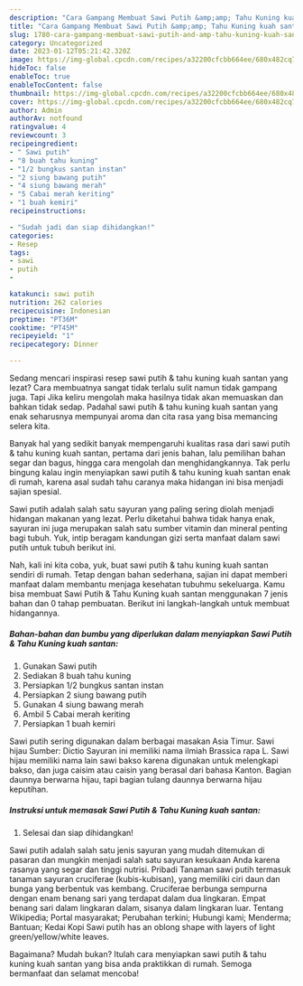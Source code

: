 ```yaml
---
description: "Cara Gampang Membuat Sawi Putih &amp;amp; Tahu Kuning kuah santan yang Lezat Sekali"
title: "Cara Gampang Membuat Sawi Putih &amp;amp; Tahu Kuning kuah santan yang Lezat Sekali"
slug: 1780-cara-gampang-membuat-sawi-putih-and-amp-tahu-kuning-kuah-santan-yang-lezat-sekali
category: Uncategorized
date: 2023-01-12T05:21:42.320Z
image: https://img-global.cpcdn.com/recipes/a32200cfcbb664ee/680x482cq70/sawi-putih-tahu-kuning-kuah-santan-foto-resep-utama.jpg
hideToc: false
enableToc: true
enableTocContent: false
thumbnail: https://img-global.cpcdn.com/recipes/a32200cfcbb664ee/680x482cq70/sawi-putih-tahu-kuning-kuah-santan-foto-resep-utama.jpg
cover: https://img-global.cpcdn.com/recipes/a32200cfcbb664ee/680x482cq70/sawi-putih-tahu-kuning-kuah-santan-foto-resep-utama.jpg
author: Admin
authorAv: notfound
ratingvalue: 4
reviewcount: 3
recipeingredient:
- " Sawi putih"
- "8 buah tahu kuning"
- "1/2 bungkus santan instan"
- "2 siung bawang putih"
- "4 siung bawang merah"
- "5 Cabai merah keriting"
- "1 buah kemiri"
recipeinstructions:

- "Sudah jadi dan siap dihidangkan!"
categories:
- Resep
tags:
- sawi
- putih
- 

katakunci: sawi putih  
nutrition: 262 calories
recipecuisine: Indonesian
preptime: "PT36M"
cooktime: "PT45M"
recipeyield: "1"
recipecategory: Dinner

---
```



Sedang mencari inspirasi resep sawi putih &amp; tahu kuning kuah santan yang lezat? Cara membuatnya sangat tidak terlalu sulit namun tidak gampang juga. Tapi Jika keliru mengolah maka hasilnya tidak akan memuaskan dan bahkan tidak sedap. Padahal sawi putih &amp; tahu kuning kuah santan yang enak seharusnya mempunyai aroma dan cita rasa yang bisa memancing selera kita.


Banyak hal yang sedikit banyak mempengaruhi kualitas rasa dari sawi putih &amp; tahu kuning kuah santan, pertama dari jenis bahan, lalu pemilihan bahan segar dan bagus, hingga cara mengolah dan menghidangkannya. Tak perlu bingung kalau ingin menyiapkan sawi putih &amp; tahu kuning kuah santan enak di rumah, karena asal sudah tahu caranya maka hidangan ini bisa menjadi sajian spesial.

Sawi putih adalah salah satu sayuran yang paling sering diolah menjadi hidangan makanan yang lezat. Perlu diketahui bahwa tidak hanya enak, sayuran ini juga merupakan salah satu sumber vitamin dan mineral penting bagi tubuh. Yuk, intip beragam kandungan gizi serta manfaat dalam sawi putih untuk tubuh berikut ini.


Nah, kali ini kita coba, yuk, buat sawi putih &amp; tahu kuning kuah santan sendiri di rumah. Tetap dengan bahan sederhana, sajian ini dapat memberi manfaat dalam membantu menjaga kesehatan tubuhmu sekeluarga. Kamu bisa membuat Sawi Putih &amp; Tahu Kuning kuah santan menggunakan 7 jenis bahan dan 0 tahap pembuatan. Berikut ini langkah-langkah untuk membuat hidangannya.

<!--inarticleads1-->

##### Bahan-bahan dan bumbu yang diperlukan dalam menyiapkan Sawi Putih &amp; Tahu Kuning kuah santan:

1. Gunakan  Sawi putih
1. Sediakan 8 buah tahu kuning
1. Persiapkan 1/2 bungkus santan instan
1. Persiapkan 2 siung bawang putih
1. Gunakan 4 siung bawang merah
1. Ambil 5 Cabai merah keriting
1. Persiapkan 1 buah kemiri


Sawi putih sering digunakan dalam berbagai masakan Asia Timur. Sawi hijau Sumber: Dictio Sayuran ini memiliki nama ilmiah Brassica rapa L. Sawi hijau memiliki nama lain sawi bakso karena digunakan untuk melengkapi bakso, dan juga caisim atau caisin yang berasal dari bahasa Kanton. Bagian daunnya berwarna hijau, tapi bagian tulang daunnya berwarna hijau keputihan. 

<!--inarticleads2-->

##### Instruksi untuk memasak Sawi Putih &amp; Tahu Kuning kuah santan:


1. Selesai dan siap dihidangkan!

Sawi putih adalah salah satu jenis sayuran yang mudah ditemukan di pasaran dan mungkin menjadi salah satu sayuran kesukaan Anda karena rasanya yang segar dan tinggi nutrisi. Pribadi Tanaman sawi putih termasuk tanaman sayuran cruciferae (kubis-kubisan), yang memiliki ciri daun dan bunga yang berbentuk vas kembang. Cruciferae berbunga sempurna dengan enam benang sari yang terdapat dalam dua lingkaran. Empat benang sari dalam lingkaran dalam, sisanya dalam lingkaran luar. Tentang Wikipedia; Portal masyarakat; Perubahan terkini; Hubungi kami; Menderma; Bantuan; Kedai Kopi Sawi putih has an oblong shape with layers of light green/yellow/white leaves. 

Bagaimana? Mudah bukan? Itulah cara menyiapkan sawi putih &amp; tahu kuning kuah santan yang bisa anda praktikkan di rumah. Semoga bermanfaat dan selamat mencoba!
